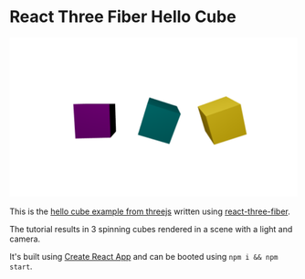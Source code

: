 # React Three Fiber Hello Cube

![screenshot](./scrnshot.png)

This is the [hello cube example from threejs](https://threejs.org/manual/#en/fundamentals) written using
[react-three-fiber](https://github.com/pmndrs/react-three-fiber).

The tutorial results in 3 spinning cubes rendered in a scene with a light and camera.


It's built using [Create React App](https://create-react-app.dev/) and can be booted using `npm i && npm start`.